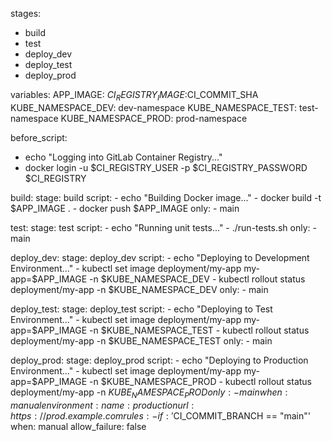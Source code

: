 stages:
  - build
  - test
  - deploy_dev
  - deploy_test
  - deploy_prod

variables:
  APP_IMAGE: $CI_REGISTRY_IMAGE:$CI_COMMIT_SHA
  KUBE_NAMESPACE_DEV: dev-namespace
  KUBE_NAMESPACE_TEST: test-namespace
  KUBE_NAMESPACE_PROD: prod-namespace

before_script:
  - echo "Logging into GitLab Container Registry..."
  - docker login -u $CI_REGISTRY_USER -p $CI_REGISTRY_PASSWORD $CI_REGISTRY

build:
  stage: build
  script:
    - echo "Building Docker image..."
    - docker build -t $APP_IMAGE .
    - docker push $APP_IMAGE
  only:
    - main

test:
  stage: test
  script:
    - echo "Running unit tests..."
    - ./run-tests.sh
  only:
    - main

deploy_dev:
  stage: deploy_dev
  script:
    - echo "Deploying to Development Environment..."
    - kubectl set image deployment/my-app my-app=$APP_IMAGE -n $KUBE_NAMESPACE_DEV
    - kubectl rollout status deployment/my-app -n $KUBE_NAMESPACE_DEV
  only:
    - main

deploy_test:
  stage: deploy_test
  script:
    - echo "Deploying to Test Environment..."
    - kubectl set image deployment/my-app my-app=$APP_IMAGE -n $KUBE_NAMESPACE_TEST
    - kubectl rollout status deployment/my-app -n $KUBE_NAMESPACE_TEST
  only:
    - main

deploy_prod:
  stage: deploy_prod
  script:
    - echo "Deploying to Production Environment..."
    - kubectl set image deployment/my-app my-app=$APP_IMAGE -n $KUBE_NAMESPACE_PROD
    - kubectl rollout status deployment/my-app -n $KUBE_NAMESPACE_PROD
  only:
    - main
  when: manual
  environment:
    name: production
    url: https://prod.example.com
  rules:
    - if: '$CI_COMMIT_BRANCH == "main"'
      when: manual
      allow_failure: false
